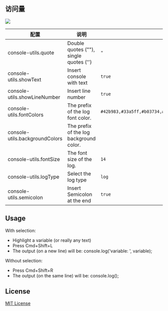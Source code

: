 ## 访问量

![](https://github.com/zhou-ouha/consoleHelper.git)

| 配置                           | 说明                                    | 默认值                                                                                                                            |
| ------------------------------ | --------------------------------------- | --------------------------------------------------------------------------------------------------------------------------------- |
| console-utils.quote            | Double quotes (""), single quotes ('')  | `"`                                                                                                                               |
| console-utils.showText         | Insert console with text                | `true`                                                                                                                            |
| console-utils.showLineNumber   | Insert line number                      | `true`                                                                                                                            |
| console-utils.fontColors       | The prefix of the log font color.       | `#42b983,#33a5ff,#b03734,#2eafb0,#6ec1c2,#ed9ec7,#fca650,#3f7cff,#93c0a4,#ea7e5c,#f5ce50,#465975,#ffdd4d,#7f2b82,#4fff4B,#e41a6a` |
| console-utils.backgroundColors | The prefix of the log background color. |                                                                                                                                   |
| console-utils.fontSize         | The font size of the log.               | `14`                                                                                                                              |
| console-utils.logType          | Select the log type                     | `log`                                                                                                                             |
| console-utils.semicolon        | Insert Semicolon at the end             | `true`                                                                                                                            |

## Usage

With selection:

- Highlight a variable (or really any text)
- Press Cmd+Shift+L
- The output (on a new line) will be: console.log('variable: ', variable);

Without selection:

- Press Cmd+Shift+R
- The output (on the same line) will be: console.log();

## License

[MIT License](LICENSE)

